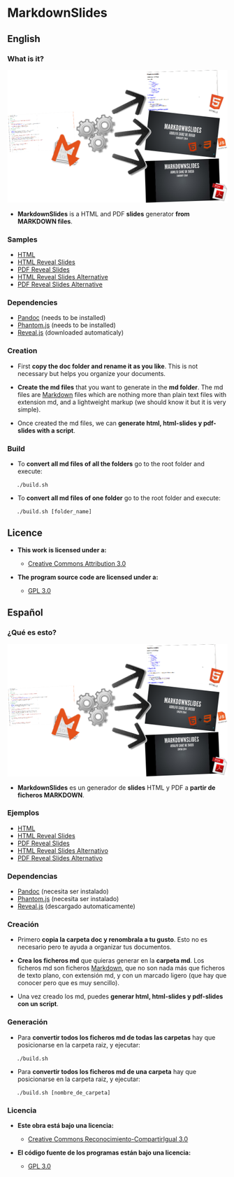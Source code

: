 # MarkdownSlides

## English

### What is it?

![](./doc/img/readme.png)

- **MarkdownSlides** is a HTML and PDF **slides** generator
  **from MARKDOWN files**.


### Samples

- [HTML](http://asanzdiego.github.io/markdownslides/doc/export/readme.html)
- [HTML Reveal Slides](http://asanzdiego.github.io/markdownslides/doc/export/readme-slides.html)
- [PDF Reveal Slides](http://asanzdiego.github.io/markdownslides/doc/export/readme-slides.pdf)
- [HTML Reveal Slides Alternative](http://asanzdiego.github.io/markdownslides/doc/export/readme-slides-alternative.html)
- [PDF Reveal Slides Alternative](http://asanzdiego.github.io/markdownslides/doc/export/readme-slides-alternative.pdf)

### Dependencies

- [Pandoc](http://johnmacfarlane.net/pandoc/) (needs to be installed)
- [Phantom.js](http://phantomjs.org) (needs to be installed)
- [Reveal.js](http://lab.hakim.se/reveal-js/#/) (downloaded automaticaly)

### Creation

- First **copy the doc folder and rename it as you like**. This is not necessary but
  helps you organize your documents.

- **Create the md files** that you want to generate in the **md folder**.
  The md files are [Markdown](http://en.wikipedia.org/wiki/Markdown) files
  which are nothing more than plain text files with extension md,
  and a lightweight markup (we should know it but it is very simple).

- Once created the md files, we can **generate html, html-slides y pdf-slides with a script**.

### Build

- To **convert all md files of all the folders**
  go to the root folder and execute:

~~~
   ./build.sh
~~~

- To **convert all md files of one folder**
  go to the root folder and execute:

~~~
   ./build.sh [folder_name]
~~~

## Licence

- **This work is licensed under a:**
    - [Creative Commons Attribution 3.0](http://creativecommons.org/licenses/by-sa/3.0//)

- **The program source code are licensed under a:**
    - [GPL 3.0](http://www.gnu.org/licenses/gpl.html)

## Español

### ¿Qué es esto?

![](./doc/img/leeme.png)

- **MarkdownSlides** es un generador de **slides** HTML y PDF
  a **partir de ficheros MARKDOWN**.

### Ejemplos

- [HTML](http://asanzdiego.github.io/markdownslides/doc/export/leeme.html)
- [HTML Reveal Slides](http://asanzdiego.github.io/markdownslides/doc/export/leeme-slides.html)
- [PDF Reveal Slides](http://asanzdiego.github.io/markdownslides/doc/export/leeme-slides.pdf)
- [HTML Reveal Slides Alternativo](http://asanzdiego.github.io/markdownslides/doc/export/leeme-slides-alternative.html)
- [PDF Reveal Slides Alternativo](http://asanzdiego.github.io/markdownslides/doc/export/leeme-slides-alternative.pdf)

### Dependencias

- [Pandoc](http://johnmacfarlane.net/pandoc/) (necesita ser instalado)
- [Phantom.js](http://phantomjs.org) (necesita ser instalado)
- [Reveal.js](http://lab.hakim.se/reveal-js/#/) (descargado automaticamente)

### Creación

- Primero **copia la carpeta doc y renombrala a tu gusto**. Esto no es necesario pero
  te ayuda a organizar tus documentos.

- **Crea los ficheros md** que quieras generar en la **carpeta md**.
  Los ficheros md son ficheros [Markdown](http://es.wikipedia.org/wiki/Markdown),
  que no son nada más que ficheros de texto plano, con extensión md,
  y con un marcado ligero (que hay que conocer pero que es muy sencillo).

- Una vez creado los md, puedes **generar html, html-slides y pdf-slides con un script**.

### Generación

- Para **convertir todos los ficheros md de todas las carpetas**
  hay que posicionarse en la carpeta raiz, y ejecutar:

~~~
   ./build.sh
~~~

- Para **convertir todos los ficheros md de una carpeta**
  hay que posicionarse en la carpeta raiz, y ejecutar:

~~~
   ./build.sh [nombre_de_carpeta]
~~~

### Licencia

- **Este obra está bajo una licencia:**
    - [Creative Commons Reconocimiento-CompartirIgual 3.0](http://creativecommons.org/licenses/by-sa/3.0/es/)

- **El código fuente de los programas están bajo una licencia:**
    - [GPL 3.0](http://www.viti.es/gnu/licenses/gpl.html)
